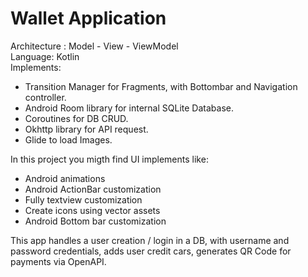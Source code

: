# Wallet Application
<p> Architecture : Model - View - ViewModel  <br>
Language: Kotlin<br>
Implements:<br></p>
<ul>
  <li>Transition Manager for Fragments, with Bottombar and Navigation controller.</li>
  <li>Android Room library for internal SQLite Database.</li>
  <li>Coroutines for DB CRUD.</li>
  <li>Okhttp library for API request.</li>
  <li>Glide to load Images.</li>
</ul>
<p> In this project you migth find UI implements like:<p>
<ul>
<li>Android animations</li>
<li>Android ActionBar customization</li>
<li>Fully textview customization</li>
<li>Create icons using vector assets</li>
<li>Android Bottom bar customization</li>
</ul>
<p> This app handles a user creation / login in a DB, with username and password credentials, adds user credit cars, generates QR Code for payments via OpenAPI.</p> 
